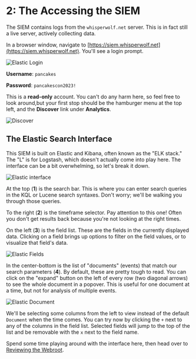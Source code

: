 # 2: The Accessing the SIEM

The SIEM contains logs from the `whisperwolf.net` server. This is in fact still a live server, actively collecting data.

In a browser window, navigate to [https://siem.whisperwolf.net](https://siem.whisperwolf.net). You'll see a login prompt.

![Elastic Login](/img/elastic-login.png)

**Username**: `pancakes`

**Password**: `pancakescon2023!`

This is a **read-only** account. You can't do any harm here, so feel free to look around,but your first stop should be the hamburger menu at the top left, and the **Discover** link under **Analytics**.

![Discover](/img/elastic-menu.png)

## The Elastic Search Interface

This SIEM is built on Elastic and Kibana, often known as the "ELK stack." The "L" is for Logstash, which doesn't actually come into play here. The interface can be a bit overwhelming, so let's break it down.

![Elastic interface](/img/elastic-ui.png)

At the top (**1**) is the search bar. This is where you can enter search queries in the KQL or Lucene search syntaxes. Don't worry; we'll be walking you through those queries. 

To the right (**2**) is the timeframe selector. Pay attention to this one! Often you don't get results back because you're not looking at the right times.

On the left (**3**) is the field list. These are the fields in the currently displayed data. Clicking on a field brings up options to filter on the field values, or to visualize that field's data.

![Elastic Fields](/img/elastic-field.png)

In the center-bottom is the list of "documents" (events) that match our search parameters (**4**). By default, these are pretty tough to read. You can click on the "expand" button on the left of every row (two diagonal arrows) to see the whole document in a popover. This is useful for one document at a time, but not for analysis of multiple events. 

![Elastic Document](/img/elastic-document.png)

We'll be selecting some columns from the left to view instead of the default `Document` when the time comes. You can try now by clicking the `+` next to any of the columns in the field list. Selected fields will jump to the top of the list and be removable with the `x` next to the field name.

Spend some time playing around with the interface here, then head over to [Reviewing the Webroot](3-webroot.md).